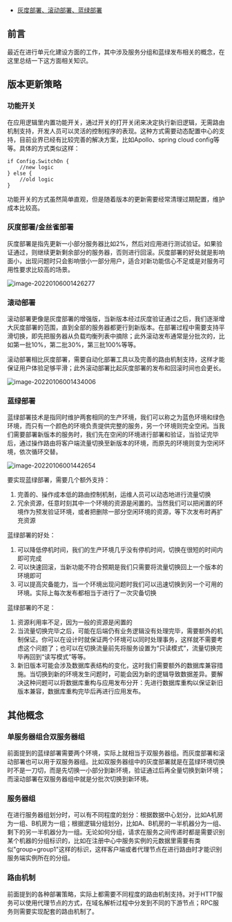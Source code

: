- [灰度部署、滚动部署、蓝绿部署](https://mp.weixin.qq.com/s/oWuPkh9Ym-cscYG3GOs4WA)

## **前言**

   最近在进行单元化建设方面的工作，其中涉及服务分组和蓝绿发布相关的概念，在这里总结一下这方面相关知识。

## **版本更新策略**

### **功能开关**

  在应用逻辑里内置功能开关，通过开关的打开关闭来决定执行新旧逻辑，无需路由机制支持，开发人员可以灵活的控制程序的表现。这种方式需要动态配置中心的支持，目前业界已经有比较完善的解决方案，比如Apollo、spring cloud config等等。具体的方式类似这样：

```
if Config.SwitchOn {
    //new logic
} else {
    //old logic
}
```

  功能开关的方式虽然简单直观，但是随着版本的更新需要经常清理过期配置，维护成本比较高。

### **灰度部署/金丝雀部署**

  灰度部署是指先更新一小部分服务器比如2%，然后对应用进行测试验证。如果验证通过，则继续更新剩余部分的服务器，否则进行回滚。灰度部署的好处就是影响面小，出现问题时只会影响很小一部分用户，适合对新功能信心不足或是对服务可用性要求比较高的场景。

![image-20220106001426277](https://gitee.com/er-huomeng/img/raw/master/img/image-20220106001426277.png)

### **滚动部署**

  滚动部署更像是灰度部署的增强版，当新版本经过灰度验证通过之后，我们逐渐增大灰度部署的范围，直到全部的服务器都更行到新版本。在部署过程中需要支持平滑切换，即先把服务器从负载均衡列表中摘除；此外滚动发布通常是分批次的，比如第一批10%，第二批30%，第三批100%等等。

  滚动部署相比灰度部署，需要自动化部署工具以及完善的路由机制支持，这样才能保证用户体验足够平滑；此外滚动部署比起灰度部署的发布和回滚时间也会更长。

![image-20220106001434006](https://gitee.com/er-huomeng/img/raw/master/img/image-20220106001434006.png)

### **蓝绿部署**

  蓝绿部署技术是指同时维护两套相同的生产环境，我们可以称之为蓝色环境和绿色环境，而只有一个颜色的环境负责提供完整的服务，另一个环境则完全空闲。当我们需要部署新版本的服务时，我们先在空闲的环境进行部署和验证，当验证完毕后，通过操作路由将客户端流量切换至新版本的环境，而原先的环境则变为空闲环境，依次循环交替。

![image-20220106001442654](https://gitee.com/er-huomeng/img/raw/master/img/image-20220106001442654.png)

要实现蓝绿部署，需要几个额外支持：

1. 完善的、操作成本低的路由控制机制，运维人员可以动态地进行流量切换
2. 冗余资源，任意时刻其中一个环境的资源是闲置的。当然我们可以把闲置的环境作为预发验证环境，或者把删除一部分空闲环境的资源，等下次发布时再扩充资源

蓝绿部署的好处：

1. 可以降低停机时间，我们的生产环境几乎没有停机时间，切换在很短的时间内即可完成
2. 可以快速回滚，当新功能不符合预期是我们只需要将流量切换回上一个版本的环境即可
3. 可以提高灾备能力，当一个环境出现问题时我们可以迅速切换到另一个可用的环境。实际上每次发布都相当于进行了一次灾备切换

蓝绿部署的不足：

1. 资源利用率不足，因为一般的资源是闲置的
2. 当流量切换完毕之后，可能在后端仍有业务逻辑没有处理完毕，需要额外的机制保证。你可以在设计时就保证两个环境可以同时处理事务，这样就不需要考虑这个问题了；也可以在切换流量前先将服务设置为“只读模式”，流量切换完毕再回到“读写模式”等等。
3. 新旧版本可能会涉及数据库表结构的变化，这时我们需要额外的数据库兼容措施。当切换到新的环境发生问题时，可能会因为新的逻辑导致数据差异。要解决这种问题可以将数据库重构与应用发布分开：先进行数据库重构以保证新旧版本兼容，数据库重构完毕后再进行应用发布。

## **其他概念**

### **单服务器组合双服务器组**

  前面提到的蓝绿部署需要两个环境，实际上就相当于双服务器组。而灰度部署和滚动部署也可以用于双服务器组。比如双服务器组中的灰度部署就是在蓝绿环境切换时不是一刀切，而是先切换一小部分到新环境，验证通过后再全量切换到新环境；而滚动部署在双服务器组中就是分批次切换到新环境。

### **服务器组**

  在进行服务器组划分时，可以有不同程度的划分：根据数据中心划分，比如A机房为一组、B机房为一组；根据逻辑分组划分，比如A、B机房的一半机器分为一组、剩下的另一半机器分为一组。无论如何分组，请求在服务之间传递时都是需要识别某个机器的分组标识的，比如在注册中心中服务实例的元数据里需要有类似"group=group1"这样的标识，这样客户端或者代理节点在进行路由时才能识别服务端实例所在的分组。

### **路由机制**

  前面提到的各种部署策略，实际上都需要不同程度的路由机制支持。对于HTTP服务可以使用代理节点的方式，在域名解析过程中分发到不同的下游节点；RPC服务则需要实现配套的路由机制了。